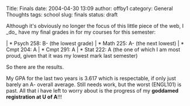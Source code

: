 Title: Finals
date: 2004-04-30 13:09
author: offby1
category: General Thoughts
tags: school
slug: finals
status: draft

Although it\'s obviously no longer the focus of this little piece of the web, I \_do\_ have my final grades in for my courses for this semester:

| \* Psych 258: B- (the lowest grade)
| \* Math 225: A- (the next lowest)
| \* Cmpt 204: A
| \* Cmpt 291: A
| \* Stat 222: A (the one of which I am most proud, given that it was my lowest mark last semester)

So there are the results.

My GPA for the last two years is 3.617 which is respectable, if only just barely an A- overall average. Still needs work, but the worst (ENGL101) is past. All that i have left to worry about is the progress of my **goddamed registration at U of A**!!!
